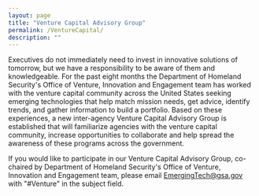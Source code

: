 ```yaml
---
layout: page
title: "Venture Capital Advisory Group"
permalink: /VentureCapital/
description: ""
---
```

Executives do not immediately need to invest in innovative solutions of tomorrow, but we have a responsibility to be aware of them and knowledgeable. For the past eight months the Department of Homeland Security's Office of Venture, Innovation and Engagement team has worked with the venture capital community across the United States seeking emerging technologies that help match mission needs, get advice, identify trends, and gather information to build a portfolio. Based on these experiences, a new inter-agency Venture Capital Advisory Group is established that will familiarize agencies with the venture capital community, increase opportunities to collaborate and help spread the awareness of these programs across the government. 

If you would like to participate in our Venture Capital Advisory Group, co-chaired by Department of Homeland Security's Office of Venture, Innovation and Engagement team, please email EmergingTech@gsa.gov with "#Venture" in the subject field. 
